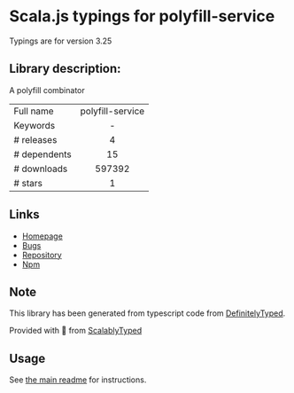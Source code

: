 
# Scala.js typings for polyfill-service

Typings are for version 3.25

## Library description:
A polyfill combinator

|                    |                 |
| ------------------ | :-------------: |
| Full name          | polyfill-service |
| Keywords           | - |
| # releases         | 4 |
| # dependents       | 15 |
| # downloads        | 597392 |
| # stars            | 1 |

## Links
- [Homepage](https://github.com/financial-times/polyfill-service#readme)
- [Bugs](https://github.com/financial-times/polyfill-service/issues)
- [Repository](https://github.com/financial-times/polyfill-service)
- [Npm](https://www.npmjs.com/package/polyfill-service)
    


## Note
This library has been generated from typescript code from [DefinitelyTyped](https://definitelytyped.org).

Provided with :purple_heart: from [ScalablyTyped](https://github.com/oyvindberg/ScalablyTyped)

## Usage
See [the main readme](../../readme.md) for instructions.



